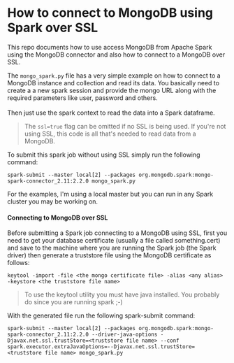 # How to connect to MongoDB using Spark over SSL
This repo documents how to use access MongoDB from Apache Spark using the MongoDB connector and also how to connect to a MongoDB over SSL.

The `mongo_spark.py` file has a very simple example on how to connect to a MongoDB instance and collection and read its data. You basically need to create a a new spark session and provide the mongo URL along with the required parameters like user, password and others.<BR><BR>
Then just use the spark context to read the data into a Spark dataframe.
>The `ssl=true` flag can be omitted if no SSL is being used. If you're not using SSL, this code is all that's needed to read data from a MongoDB.
  
To submit this spark job without using SSL simply run the following command:
```
spark-submit --master local[2] --packages org.mongodb.spark:mongo-spark-connector_2.11:2.2.0 mongo_spark.py
```
For the examples, I'm using a local master but you can run in any Spark cluster you may be working on.

#### Connecting to MongoDB over SSL

Before submitting a Spark job connecting to a MongoDB using SSL, first you need to get your database certificate (usually a file called something.cert) and save to the machine where you are running the Spark job (the Spark driver) then generate a truststore file using the MongoDB certificate as follows:
```
keytool -import -file <the mongo certificate file> -alias <any alias> -keystore <the truststore file name>
```
>To use the keytool utility you must have java installed. You probably do since you are running spark ;-)

With the generated file run the following spark-submit command:
```
spark-submit --master local[2] --packages org.mongodb.spark:mongo-spark-connector_2.11:2.2.0 --driver-java-options -Djavax.net.ssl.trustStore=<truststore file name> --conf spark.executor.extraJavaOptions=--Djavax.net.ssl.trustStore=<truststore file name> mongo_spark.py
```


